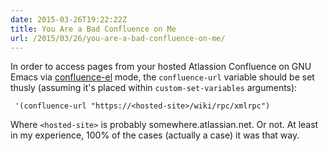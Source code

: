```yaml
---
date: 2015-03-26T19:22:22Z
title: You Are a Bad Confluence on Me
url: /2015/03/26/you-are-a-bad-confluence-on-me/
---
```


In order to access pages from your hosted Atlassion Confluence on GNU Emacs via [confluence-el][confluence-el] mode, the `confluence-url` variable should be set thusly (assuming it's placed within `custom-set-variables` arguments):

     '(confluence-url "https://<hosted-site>/wiki/rpc/xmlrpc")

Where `<hosted-site>` is probably somewhere.atlassian.net. Or not. At least in my experience, 100% of the cases (actually a case) it was that way.

[confluence-el]: http://sourceforge.net/p/confluence-el/wiki/Home/
